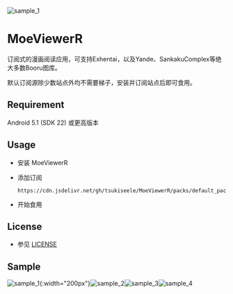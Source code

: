 ![sample_1](./sample/ic_launcher-web.png)

# MoeViewerR

订阅式的漫画阅读应用，可支持Exhentai，以及Yande、SankakuComplex等绝大多数Booru图库。

默认订阅源除少数站点外均不需要梯子，安装并订阅站点后即可食用。

## Requirement
Android 5.1 (SDK 22) 或更高版本

## Usage
- 安装 MoeViewerR

- 添加订阅  
  ```
  https://cdn.jsdelivr.net/gh/tsukiseele/MoeViewerR/packs/default_package.zip 
  ```
    
- 开始食用

## License
- 参见 [LICENSE](./LICENSE)

## Sample
![sample_1](./sample/sample_1.jpg){:width="200px"}![sample_2](./sample/sample_2.jpg)![sample_3](./sample/sample_3.jpg)![sample_4](./sample/sample_4.jpg)
